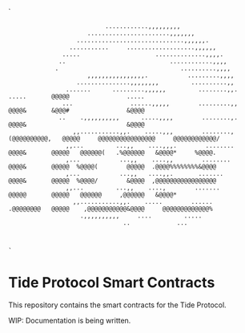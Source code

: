 `                                                                                                                                                     
                                                                                                                                                      
                                                                                                                                                      
                               ............,,,,,,,,,                                                                                                  
                          .......................,,,,,,,                                                                                              
                       ..............................,,,,,,.                                                                                          
                     ...........     ...................,,,,,,                                                                                        
                   .....                     ..............,,,,.                                                                                      
                  ..                             ............,,,,                                                                                     
                 .                                  ..........,,,,                                                                                    
                          ,,,,,,,,,,,,,,,,.           .........,,,,                                                                                   
                       ...............,,,,,,,,         ..........,,                                                                                   
                    .......      .........,,,,,,         ........,,.          .....       @@@@@                .....                                  
                   ...                ......,,,,,        .........,,          @@@@&       &@@@#                &@@@@                                  
                  ..    .,,,,,,,,,,      .....,,,,        ........,.          @@@@&                            &@@@@                                  
                      ,,...........,,.    .....,,,        ........,        (@@@@@@@@@@,   @@@@@     @@@@@@@@@@@@@@@@     @@@@@@@@@@@@/                
                    ,,...         ...,,    ....,,,.        ........           @@@@&       @@@@@   @@@@@@(   .%@@@@@@   &@@@@*     %@@@@.              
                    ,...           ...,,    ....,,        ........            @@@@&       @@@@@  %@@@@(        @@@@@  .@@@@%%%%%%%%&@@@@              
                    ,...           ...,,   ....,,.       .......              @@@@&       @@@@@  %@@@@/        &@@@@  ,@@@@@@@@@@@@@@@@@              
                    ,,...         ...,,    ....,        .......               @@@@@       @@@@@   @@@@@@     ,@@@@@@   &@@@@*                         
                      ,,...........,,.    .....        ......                 .@@@@@@@@   @@@@@    ,@@@@@@@@@@@&@@@@     @@@@@@@@@@@@@%               
                        .,,,,,,,,,,     ....         .....                                                                                            
                                    ..             ...                                                                                                
                                                                                                                                                      
                                                                                                                                                      
                                                                                                                                                      `

# Tide Protocol Smart Contracts

This repository contains the smart contracts for the Tide Protocol.

WIP: Documentation is being written.
